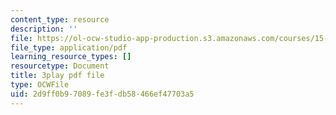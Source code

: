 ```yaml
---
content_type: resource
description: ''
file: https://ol-ocw-studio-app-production.s3.amazonaws.com/courses/15-s21-nuts-and-bolts-of-business-plans-january-iap-2014/2d9ff0b97089fe3fdb58466ef47703a5_Lau7bwQAWr4.pdf
file_type: application/pdf
learning_resource_types: []
resourcetype: Document
title: 3play pdf file
type: OCWFile
uid: 2d9ff0b9-7089-fe3f-db58-466ef47703a5
---
```

